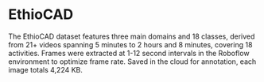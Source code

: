 # EthioCAD
The EthioCAD dataset features three main domains and 18 classes, derived from 21+ videos spanning 5 minutes to 2 hours and 8 minutes, covering 18 activities. Frames were extracted at 1-12 second intervals in the Roboflow environment to optimize frame rate. Saved in the cloud for annotation, each image totals 4,224 KB.

